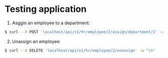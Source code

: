 # Testing application

1. Asggin an employee to a department:

```sh
$ curl --X POST 'localhost/api/v1/hr/employee/2/assign/department/2' -w "\n"
```

2. Unassign an employee:

```sh
$ curl --X DELETE 'localhost/api/v1/hr/employee/2/unassign' -w "\n"
```